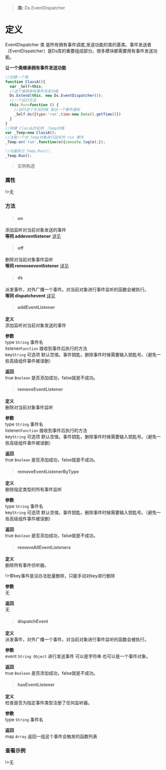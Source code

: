 > **类:** Ds.EventDispatcher

# 定义

EventDispatcher 类 是所有拥有事件调度,发送功能的类的基类。事件发送者（EventDispatcher）是Ds库的重要组成部分。很多模块都需要用有事件发送功能。

**让一个类继承拥有事件发送功能**

```javascript
//创建一个类
function ClassA(){
  var _Self=this;
  //这个类继承有事件派发功能
  Ds.Extend(this, new Ds.EventDispatcher());
  //一个运行方法
  this.Run=function () {
    //运行这个方法时候 发出一个事件通知
    _Self.ds({type:'run',time:new Date().getTime()})
  }
}
//构建 ClassA的实例 _Temp对象
var _Temp=new ClassA();
//注册一个对_Temp对象进行监听的 run 事件
_Temp.on('run',function(e){console.log(e);});

//试着执行_Temp.Run();
_Temp.Run();
```

> 实例构造

### 属性

!>无

### 方法

> #### on<br>

添加监听对当前对象发送的事件<br>
**等同 addeventlistener** [详见](/Ds/EventDispatcher?id=addeventlistener)

> #### off<br>

删除对当前对象事件监听<br>
**等同 removeeventlistener** [详见](/Ds/EventDispatcher?id=removeeventlistener)

> #### ds<br>

派发事件，对外广播一个事件。对当前对象进行事件监听的函数会被执行。<br>
**等同 dispatchevent** [详见](/Ds/EventDispatcher?id=dispatchevent)

> #### addEventListener<br>

**定义**<br>
添加监听对当前对象发送的事件

**参数**<br>
type `String` 事件名<br>
listener`Function` 接收到事件后执行的方法<br>
key`String` 可选项 默认空值。事件钥匙，删除事件时候需要输入钥匙号。（避免一些高级组件事件被误删）<br>

**返回**<br>
true `Boolean` 是否添加成功，false就是不成功。

> #### removeEventListener<br>

**定义**<br>
删除对当前对象事件监听

**参数**<br>
type `String` 事件名<br>
listener`Function` 接收到事件后执行的方法<br>
key`String` 可选项 默认空值。事件钥匙，删除事件时候需要输入钥匙号。（避免一些高级组件事件被误删）<br>

**返回**<br>
true `Boolean` 是否添加成功，false就是不成功。

> #### removeEventListenerByType<br>

**定义**<br>
删除指定类型的所有事件监听

**参数**<br>
type `String` 事件名<br>
key`String` 可选项 默认空值。事件钥匙，删除事件时候需要输入钥匙号。（避免一些高级组件事件被误删）<br>

**返回**<br>
true `Boolean` 是否添加成功，false就是不成功。

> #### removeAllEventListeners<br>

**定义**<br>
删除所有事件侦听器。

!>带key事件是没办法批量删除，只能手动对key进行删除

**参数**<br>
无

**返回**<br>
无

> #### dispatchEvent<br>

**定义**<br>
派发事件，对外广播一个事件。对当前对象进行事件监听的函数会被执行。

**参数**<br>
event `String Object` 进行发送事件 可以是字符串 也可以是一个事件对象。

**返回**<br>
true `Boolean` 是否添加成功，false就是不成功。

> #### hasEventListener<br>

**定义**<br>
检查是否为指定事件类型注册了任何监听器。

**参数**<br>
type `String` 事件名<br>

**返回**<br>
map `Array` 返回一组这个事件会触发的函数列表

### 查看示例

!>无
